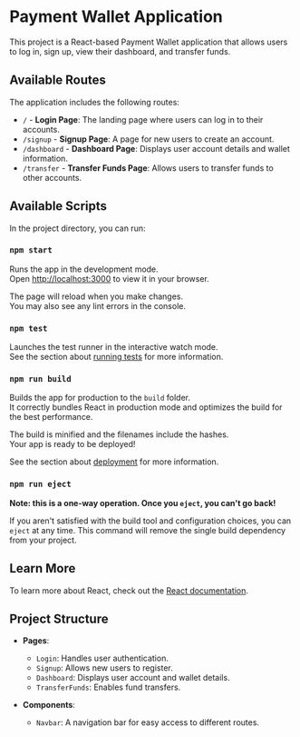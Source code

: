 # Payment Wallet Application

This project is a React-based Payment Wallet application that allows users to log in, sign up, view their dashboard, and transfer funds.

## Available Routes

The application includes the following routes:

- `/` - **Login Page**: The landing page where users can log in to their accounts.
- `/signup` - **Signup Page**: A page for new users to create an account.
- `/dashboard` - **Dashboard Page**: Displays user account details and wallet information.
- `/transfer` - **Transfer Funds Page**: Allows users to transfer funds to other accounts.

## Available Scripts

In the project directory, you can run:

### `npm start`

Runs the app in the development mode.\
Open [http://localhost:3000](http://localhost:3000) to view it in your browser.

The page will reload when you make changes.\
You may also see any lint errors in the console.

### `npm test`

Launches the test runner in the interactive watch mode.\
See the section about [running tests](https://facebook.github.io/create-react-app/docs/running-tests) for more information.

### `npm run build`

Builds the app for production to the `build` folder.\
It correctly bundles React in production mode and optimizes the build for the best performance.

The build is minified and the filenames include the hashes.\
Your app is ready to be deployed!

See the section about [deployment](https://facebook.github.io/create-react-app/docs/deployment) for more information.

### `npm run eject`

**Note: this is a one-way operation. Once you `eject`, you can't go back!**

If you aren't satisfied with the build tool and configuration choices, you can `eject` at any time. This command will remove the single build dependency from your project.

## Learn More

To learn more about React, check out the [React documentation](https://reactjs.org/).

## Project Structure

- **Pages**:
  - `Login`: Handles user authentication.
  - `Signup`: Allows new users to register.
  - `Dashboard`: Displays user account and wallet details.
  - `TransferFunds`: Enables fund transfers.

- **Components**:
  - `Navbar`: A navigation bar for easy access to different routes.